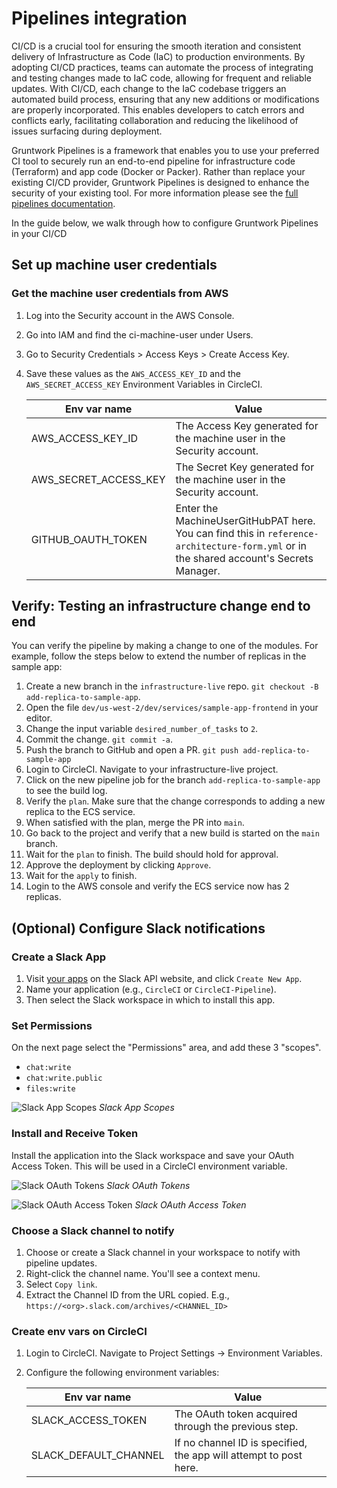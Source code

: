 # Pipelines integration

CI/CD is a crucial tool for ensuring the smooth iteration and consistent delivery of Infrastructure as Code (IaC) to production environments. By adopting CI/CD practices, teams can automate the process of integrating and testing changes made to IaC code, allowing for frequent and reliable updates. With CI/CD, each change to the IaC codebase triggers an automated build process, ensuring that any new additions or modifications are properly incorporated. This enables developers to catch errors and conflicts early, facilitating collaboration and reducing the likelihood of issues surfacing during deployment.

Gruntwork Pipelines is a framework that enables you to use your preferred CI tool to securely run an end-to-end pipeline for infrastructure code (Terraform) and app code (Docker or Packer). Rather than replace your existing CI/CD provider, Gruntwork Pipelines is designed to enhance the security of your existing tool. For more information please see the [full pipelines documentation](/pipelines/what-is-it/).

In the guide below, we walk through how to configure Gruntwork Pipelines in your CI/CD

## Set up machine user credentials

### Get the machine user credentials from AWS

1. Log into the Security account in the AWS Console.
1. Go into IAM and find the ci-machine-user under Users.
1. Go to Security Credentials > Access Keys > Create Access Key.
1. Save these values as the `AWS_ACCESS_KEY_ID` and the `AWS_SECRET_ACCESS_KEY` Environment Variables in CircleCI.

   | Env var name          | Value                                                                                                                                   |
   | --------------------- | --------------------------------------------------------------------------------------------------------------------------------------- |
   | AWS_ACCESS_KEY_ID     | The Access Key generated for the machine user in the Security account.                                                                  |
   | AWS_SECRET_ACCESS_KEY | The Secret Key generated for the machine user in the Security account.                                                                  |
   | GITHUB_OAUTH_TOKEN    | Enter the MachineUserGitHubPAT here. You can find this in `reference-architecture-form.yml` or in the shared account's Secrets Manager. |

## Verify: Testing an infrastructure change end to end

You can verify the pipeline by making a change to one of the modules. For example, follow the steps below to extend the
number of replicas in the sample app:

1. Create a new branch in the `infrastructure-live` repo.
   `git checkout -B add-replica-to-sample-app`.
1. Open the file `dev/us-west-2/dev/services/sample-app-frontend` in your editor.
1. Change the input variable `desired_number_of_tasks` to `2`.
1. Commit the change.
   `git commit -a`.
1. Push the branch to GitHub and open a PR.
   `git push add-replica-to-sample-app`
1. Login to CircleCI. Navigate to your infrastructure-live project.
1. Click on the new pipeline job for the branch `add-replica-to-sample-app` to see the build log.
1. Verify the `plan`. Make sure that the change corresponds to adding a new replica to the ECS service.
1. When satisfied with the plan, merge the PR into `main`.
1. Go back to the project and verify that a new build is started on the `main` branch.
1. Wait for the `plan` to finish. The build should hold for approval.
1. Approve the deployment by clicking `Approve`.
1. Wait for the `apply` to finish.
1. Login to the AWS console and verify the ECS service now has 2 replicas.

## (Optional) Configure Slack notifications

### Create a Slack App

1. Visit [your apps](https://api.slack.com/apps) on the Slack API website, and click `Create New App`.
1. Name your application (e.g., `CircleCI` or `CircleCI-Pipeline`).
1. Then select the Slack workspace in which to install this app.

### Set Permissions

On the next page select the "Permissions" area, and add these 3 "scopes".

- `chat:write`
- `chat:write.public`
- `files:write`

<p>
<img alt="Slack App Scopes" className="img_node_modules-@docusaurus-theme-classic-lib-theme-MDXComponents-Img-styles-module medium-zoom-image" style={{border: '1px solid black'}} src="/img/refarch/slack_app_scopes.png" />
<em>Slack App Scopes</em>
</p>

### Install and Receive Token

Install the application into the Slack workspace and save your OAuth Access Token. This will be used in
a CircleCI environment variable.

<p>
<img alt="Slack OAuth Tokens" className="img_node_modules-@docusaurus-theme-classic-lib-theme-MDXComponents-Img-styles-module medium-zoom-image" style={{border: '1px solid black'}} src="/img/refarch/slack_oauth_tokens.png" />
<em>Slack OAuth Tokens</em>
</p>

<p>
<img alt="Slack OAuth Access Token" className="img_node_modules-@docusaurus-theme-classic-lib-theme-MDXComponents-Img-styles-module medium-zoom-image" style={{border: '1px solid black'}} src="/img/refarch/slack_auth_token_key.png" />
<em>Slack OAuth Access Token</em>
</p>

### Choose a Slack channel to notify

1. Choose or create a Slack channel in your workspace to notify with pipeline updates.
1. Right-click the channel name. You'll see a context menu.
1. Select `Copy link`.
1. Extract the Channel ID from the URL copied. E.g., `https://<org>.slack.com/archives/<CHANNEL_ID>`

### Create env vars on CircleCI

1. Login to CircleCI. Navigate to Project Settings -> Environment Variables.
1. Configure the following environment variables:

   | Env var name          | Value                                                             |
   | --------------------- | ----------------------------------------------------------------- |
   | SLACK_ACCESS_TOKEN    | The OAuth token acquired through the previous step.               |
   | SLACK_DEFAULT_CHANNEL | If no channel ID is specified, the app will attempt to post here. |
